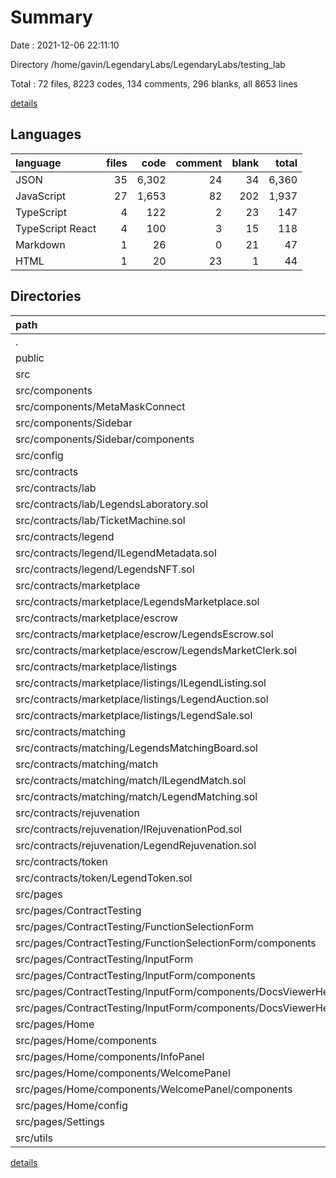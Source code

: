 # Summary

Date : 2021-12-06 22:11:10

Directory /home/gavin/LegendaryLabs/LegendaryLabs/testing_lab

Total : 72 files,  8223 codes, 134 comments, 296 blanks, all 8653 lines

[details](details.md)

## Languages
| language | files | code | comment | blank | total |
| :--- | ---: | ---: | ---: | ---: | ---: |
| JSON | 35 | 6,302 | 24 | 34 | 6,360 |
| JavaScript | 27 | 1,653 | 82 | 202 | 1,937 |
| TypeScript | 4 | 122 | 2 | 23 | 147 |
| TypeScript React | 4 | 100 | 3 | 15 | 118 |
| Markdown | 1 | 26 | 0 | 21 | 47 |
| HTML | 1 | 20 | 23 | 1 | 44 |

## Directories
| path | files | code | comment | blank | total |
| :--- | ---: | ---: | ---: | ---: | ---: |
| . | 72 | 8,223 | 134 | 296 | 8,653 |
| public | 2 | 45 | 23 | 2 | 70 |
| src | 67 | 8,091 | 87 | 272 | 8,450 |
| src/components | 7 | 334 | 9 | 37 | 380 |
| src/components/MetaMaskConnect | 1 | 94 | 1 | 13 | 108 |
| src/components/Sidebar | 2 | 120 | 8 | 8 | 136 |
| src/components/Sidebar/components | 1 | 41 | 0 | 2 | 43 |
| src/config | 3 | 122 | 1 | 22 | 145 |
| src/contracts | 32 | 6,216 | 0 | 32 | 6,248 |
| src/contracts/lab | 4 | 1,457 | 0 | 4 | 1,461 |
| src/contracts/lab/LegendsLaboratory.sol | 2 | 1,175 | 0 | 2 | 1,177 |
| src/contracts/lab/TicketMachine.sol | 2 | 282 | 0 | 2 | 284 |
| src/contracts/legend | 4 | 1,151 | 0 | 4 | 1,155 |
| src/contracts/legend/ILegendMetadata.sol | 2 | 197 | 0 | 2 | 199 |
| src/contracts/legend/LegendsNFT.sol | 2 | 954 | 0 | 2 | 956 |
| src/contracts/marketplace | 12 | 1,895 | 0 | 12 | 1,907 |
| src/contracts/marketplace/LegendsMarketplace.sol | 2 | 719 | 0 | 2 | 721 |
| src/contracts/marketplace/escrow | 4 | 446 | 0 | 4 | 450 |
| src/contracts/marketplace/escrow/LegendsEscrow.sol | 2 | 369 | 0 | 2 | 371 |
| src/contracts/marketplace/escrow/LegendsMarketClerk.sol | 2 | 77 | 0 | 2 | 79 |
| src/contracts/marketplace/listings | 6 | 730 | 0 | 6 | 736 |
| src/contracts/marketplace/listings/ILegendListing.sol | 2 | 124 | 0 | 2 | 126 |
| src/contracts/marketplace/listings/LegendAuction.sol | 2 | 364 | 0 | 2 | 366 |
| src/contracts/marketplace/listings/LegendSale.sol | 2 | 242 | 0 | 2 | 244 |
| src/contracts/matching | 6 | 813 | 0 | 6 | 819 |
| src/contracts/matching/LegendsMatchingBoard.sol | 2 | 384 | 0 | 2 | 386 |
| src/contracts/matching/match | 4 | 429 | 0 | 4 | 433 |
| src/contracts/matching/match/ILegendMatch.sol | 2 | 142 | 0 | 2 | 144 |
| src/contracts/matching/match/LegendMatching.sol | 2 | 287 | 0 | 2 | 289 |
| src/contracts/rejuvenation | 4 | 485 | 0 | 4 | 489 |
| src/contracts/rejuvenation/IRejuvenationPod.sol | 2 | 152 | 0 | 2 | 154 |
| src/contracts/rejuvenation/LegendRejuvenation.sol | 2 | 333 | 0 | 2 | 335 |
| src/contracts/token | 2 | 415 | 0 | 2 | 417 |
| src/contracts/token/LegendToken.sol | 2 | 415 | 0 | 2 | 417 |
| src/pages | 18 | 1,281 | 72 | 148 | 1,501 |
| src/pages/ContractTesting | 11 | 734 | 16 | 96 | 846 |
| src/pages/ContractTesting/FunctionSelectionForm | 3 | 136 | 0 | 15 | 151 |
| src/pages/ContractTesting/FunctionSelectionForm/components | 2 | 100 | 0 | 11 | 111 |
| src/pages/ContractTesting/InputForm | 7 | 575 | 16 | 77 | 668 |
| src/pages/ContractTesting/InputForm/components | 6 | 423 | 13 | 54 | 490 |
| src/pages/ContractTesting/InputForm/components/DocsViewerHeading | 3 | 185 | 13 | 32 | 230 |
| src/pages/ContractTesting/InputForm/components/DocsViewerHeading/components | 2 | 108 | 3 | 19 | 130 |
| src/pages/Home | 6 | 514 | 56 | 46 | 616 |
| src/pages/Home/components | 4 | 304 | 31 | 23 | 358 |
| src/pages/Home/components/InfoPanel | 1 | 36 | 1 | 5 | 42 |
| src/pages/Home/components/WelcomePanel | 2 | 247 | 30 | 15 | 292 |
| src/pages/Home/components/WelcomePanel/components | 1 | 200 | 6 | 7 | 213 |
| src/pages/Home/config | 1 | 83 | 24 | 3 | 110 |
| src/pages/Settings | 1 | 33 | 0 | 6 | 39 |
| src/utils | 4 | 97 | 1 | 25 | 123 |

[details](details.md)